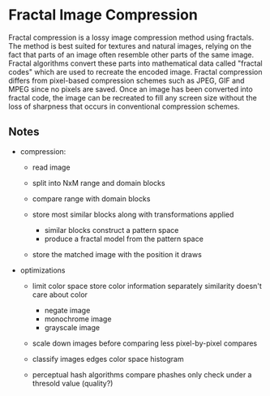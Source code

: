 Fractal Image Compression
=========================
Fractal compression is a lossy image compression method using fractals. The
method is best suited for textures and natural images, relying on the fact that
parts of an image often resemble other parts of the same image.
Fractal algorithms convert these parts into mathematical data called "fractal
codes" which are used to recreate the encoded image. Fractal compression differs
from pixel-based compression schemes such as JPEG, GIF and MPEG since no pixels
are saved. Once an image has been converted into fractal code, the image can be
recreated to fill any screen size without the loss of sharpness that occurs in
conventional compression schemes.

Notes
-----

* compression:

  - read image
  - split into NxM range and domain blocks
  - compare range with domain blocks
  - store most similar blocks along with transformations applied

    * similar blocks construct a pattern space
    * produce a fractal model from the pattern space

  - store the matched image with the position it draws

* optimizations

  - limit color space
    store color information separately
    similarity doesn't care about color

    * negate image
    * monochrome image
    * grayscale image


  - scale down images before comparing
    less pixel-by-pixel compares

  - classify images
    edges
    color space
    histogram

  - perceptual hash algorithms
    compare phashes only
    check under a thresold value (quality?)

